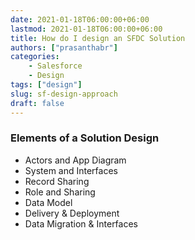 ```yaml
---
date: 2021-01-18T06:00:00+06:00
lastmod: 2021-01-18T06:00:00+06:00
title: How do I design an SFDC Solution
authors: ["prasanthabr"]
categories:
    - Salesforce
    - Design
tags: ["design"] 
slug: sf-design-approach
draft: false
---
```



### Elements of a Solution Design  
- Actors and App Diagram  
- System and Interfaces  
- Record Sharing  
- Role and Sharing  
- Data Model  
- Delivery & Deployment  
- Data Migration & Interfaces